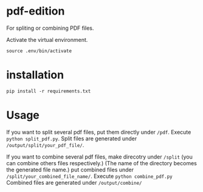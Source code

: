 # pdf-edition
For spliting or combining PDF files.


Activate the virtual environment.
```
source .env/bin/activate
```

# installation
```
pip install -r requirements.txt
```


# Usage
If you want to split several pdf files, put them directly under `/pdf`.
Execute `python split_pdf.py`.
Split files are generated under `/output/split/your_pdf_file/`.


If you want to combine several pdf files, make direcotry under `/split` (you can combine others files respectively.)
(The name of the directory becomes the generated file name.)
put combined files under `/split/your_combined_file_name/`.
Execute `python combine_pdf.py`
Combined files are generated under `/output/combine/`
